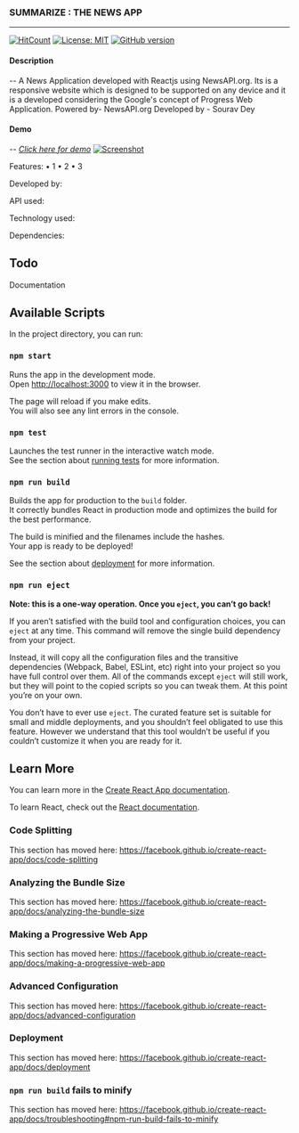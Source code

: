 ### SUMMARIZE : THE NEWS APP

----

[![HitCount](http://hits.dwyl.com/Souravdey777/News-Bucket.svg)](http://hits.dwyl.com/Souravdey777/News-Bucket)
[![License: MIT](https://img.shields.io/badge/License-MIT-yellow.svg)](https://opensource.org/licenses/MIT)
[![GitHub version](https://d25lcipzij17d.cloudfront.net/badge.png?id=gh&type=3d&v=1.0&x2=0)](https://badge.fury.io/gh/Souravdey777%2FNews-Bucket)

#### Description
--
A News Application developed with Reactjs using NewsAPI.org. Its is a responsive website which is designed to be supported on any device and it is a developed considering the Google's concept of Progress Web Application.
Powered by- NewsAPI.org
Developed by - Sourav Dey

#### Demo
--
*[Click here for demo](https://souravdey777.github.io/News-Bucket/)*
<a href="https://souravdey777.github.io/News-Bucket/" target="_blank">![Screenshot](Screenshot.png "SUMMARIZE : THE NEWS APP" )</a>


Features:
	• 1
	• 2
	• 3

Developed by:

API used:

Technology used:

Dependencies:



## Todo

Documentation

## Available Scripts

In the project directory, you can run:

### `npm start`

Runs the app in the development mode.<br>
Open [http://localhost:3000](http://localhost:3000) to view it in the browser.

The page will reload if you make edits.<br>
You will also see any lint errors in the console.

### `npm test`

Launches the test runner in the interactive watch mode.<br>
See the section about [running tests](https://facebook.github.io/create-react-app/docs/running-tests) for more information.

### `npm run build`

Builds the app for production to the `build` folder.<br>
It correctly bundles React in production mode and optimizes the build for the best performance.

The build is minified and the filenames include the hashes.<br>
Your app is ready to be deployed!

See the section about [deployment](https://facebook.github.io/create-react-app/docs/deployment) for more information.

### `npm run eject`

**Note: this is a one-way operation. Once you `eject`, you can’t go back!**

If you aren’t satisfied with the build tool and configuration choices, you can `eject` at any time. This command will remove the single build dependency from your project.

Instead, it will copy all the configuration files and the transitive dependencies (Webpack, Babel, ESLint, etc) right into your project so you have full control over them. All of the commands except `eject` will still work, but they will point to the copied scripts so you can tweak them. At this point you’re on your own.

You don’t have to ever use `eject`. The curated feature set is suitable for small and middle deployments, and you shouldn’t feel obligated to use this feature. However we understand that this tool wouldn’t be useful if you couldn’t customize it when you are ready for it.

## Learn More

You can learn more in the [Create React App documentation](https://facebook.github.io/create-react-app/docs/getting-started).

To learn React, check out the [React documentation](https://reactjs.org/).

### Code Splitting

This section has moved here: https://facebook.github.io/create-react-app/docs/code-splitting

### Analyzing the Bundle Size

This section has moved here: https://facebook.github.io/create-react-app/docs/analyzing-the-bundle-size

### Making a Progressive Web App

This section has moved here: https://facebook.github.io/create-react-app/docs/making-a-progressive-web-app

### Advanced Configuration

This section has moved here: https://facebook.github.io/create-react-app/docs/advanced-configuration

### Deployment

This section has moved here: https://facebook.github.io/create-react-app/docs/deployment

### `npm run build` fails to minify

This section has moved here: https://facebook.github.io/create-react-app/docs/troubleshooting#npm-run-build-fails-to-minify
